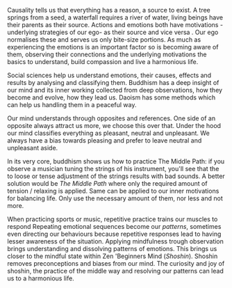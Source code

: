 
Causality tells us that everything has a reason, a source to exist. A tree springs from a seed, a waterfall requires a river of water, living beings have their parents as their source. Actions and emotions both have motivations -underlying strategies of our ego- as their source and vice versa . Our ego normalises these and serves us only bite-size portions. As much as experiencing the emotions is an important factor so is becoming aware of them, observing their connections and the underlying motivations the basics to understand, build compassion and live a harmonious life.

Social sciences help us understand emotions, their causes, effects and results by analysing and classifying them. Buddhism has a deep insight of our mind and its inner working collected from deep observations, how they become and evolve, how they lead us. Daoism has some methods which can help us handling them in a peaceful way.

Our mind understands through opposites and references. One side of an opposite always attract us more, we choose this over that. Under the hood our mind classifies everything as pleasant, neutral and  unpleasant. We always have a bias towards pleasing and prefer to leave neutral and unpleasant aside.

In its very core, buddhism shows us how to practice The Middle Path: if you observe a musician tuning the strings of his instrument, you'll see that the to loose or tense adjustment of the strings results with bad sounds. A better solution would be *The Middle Path* where only the required amount of tension / relaxing is applied. Same can be applied to our inner motivations for balancing life. Only use the necessary amount of them, nor less and not more.

When practicing sports or music, repetitive practice trains our muscles to respond 
Repeating emotional sequences become our *patterns*, sometimes even directing our behaviours because repetitive responses lead to having lesser awareness of the situation. Applying mindfulness trough observation brings understanding and dissolving patterns of emotions. This brings us closer to the mindful state within Zen 'Beginners Mind (*Shoshin*). Shoshin removes preconceptions and biases from our mind. The curiosity and joy of shoshin, the practice of the middle way and resolving our patterns can lead us to a harmonious life.